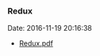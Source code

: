 <!--
title: Redux
date: 2016-11-19 20:16:38
tags:
- Redux
- Web
-->
### Redux
Date: 2016-11-19 20:16:38
* [Redux.pdf](https://github.com/zhuzhigao/PersonalMaterials/raw/master/Redux/Redux.pdf)
<!-- more -->
